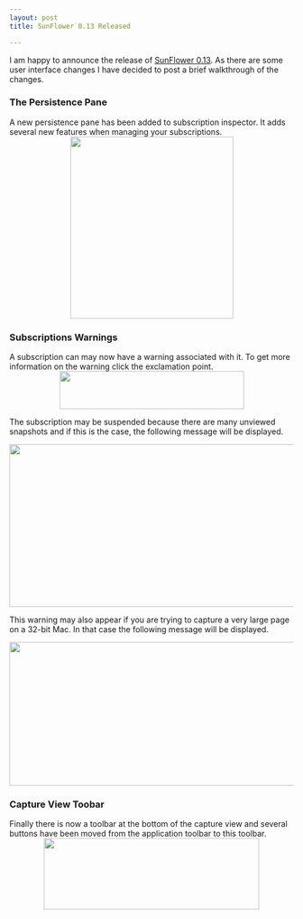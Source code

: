 ```yaml
--- 
layout: post
title: SunFlower 0.13 Released

---
```

I am happy to announce the release of <a href="http://sunflower.preenandprune.com">SunFlower 0.13</a>. As there are some user interface changes I have decided to post a brief walkthrough of the changes.

<H3>The Persistence Pane</h3>
A new persistence pane has been added to subscription inspector.  It adds several new features when managing your subscriptions.  

<center>
<img src="http://www.preenandprune.com/cocoamondo/wp-content/uploads/2011/06/persistencePane.png" alt="" title="Persistence Pane" width="289" height="322"  />
</center>

<h3>Subscriptions Warnings</h3>
A subscription can may now have a warning associated with it.  To get more information on the warning click the exclamation point.  

<center><img src="http://www.preenandprune.com/cocoamondo/wp-content/uploads/2011/06/subStopped.png" alt="" title="subStopped" width="327" height="67"" /></center>

The subscription may be suspended because there are many unviewed snapshots and if this is the case, the following message will be displayed.

<center><img src="http://www.preenandprune.com/cocoamondo/wp-content/uploads/2011/06/stoppedMessage.png" alt="" title="Stopped Message" width="531" height="288" /></center>

This warning may also appear if you are trying to capture a very large page on a 32-bit Mac.  In that case the following message will be displayed.

<center><img src="http://www.preenandprune.com/cocoamondo/wp-content/uploads/2011/06/toobigmessage.png" alt="" title="toobigmessage" width="553" height="254"  /></center>

<H3>Capture View Toobar</H3>
Finally there is now a toolbar at the bottom of the capture view and several buttons have been moved from the application toolbar to this toolbar.

<center><img src="http://www.preenandprune.com/cocoamondo/wp-content/uploads/2011/06/toolbar.png" alt="" title="toolbar" width="382" height="126" /></center>
